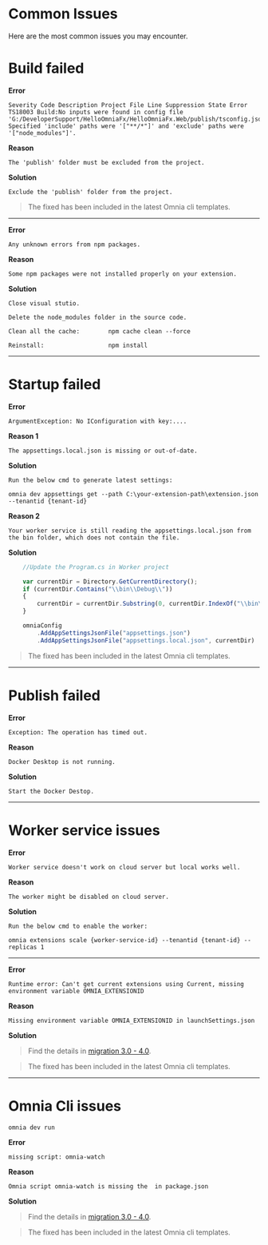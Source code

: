 # Common Issues

Here are the most common issues you may encounter.

# Build failed

**Error**

    Severity Code Description Project File Line Suppression State Error TS18003 Build:No inputs were found in config file 'G:/DeveloperSupport/HelloOmniaFx/HelloOmniaFx.Web/publish/tsconfig.json'. Specified 'include' paths were '["**/*"]' and 'exclude' paths were '["node_modules"]'.

**Reason**

    The 'publish' folder must be excluded from the project.

**Solution**

    Exclude the 'publish' folder from the project.

> The fixed has been included in the latest Omnia cli templates.

---

**Error**

    Any unknown errors from npm packages.

**Reason**

    Some npm packages were not installed properly on your extension.

**Solution**

    Close visual stutio.

    Delete the node_modules folder in the source code.

    Clean all the cache:        npm cache clean --force

    Reinstall:                  npm install

---

# Startup failed

**Error**

    ArgumentException: No IConfiguration with key:....

**Reason 1**

    The appsettings.local.json is missing or out-of-date. 

**Solution**

    Run the below cmd to generate latest settings:

    omnia dev appsettings get --path C:\your-extension-path\extension.json --tenantid {tenant-id}

**Reason 2**

    Your worker service is still reading the appsettings.local.json from the bin folder, which does not contain the file.

**Solution**

```ts
    //Update the Program.cs in Worker project

    var currentDir = Directory.GetCurrentDirectory();
    if (currentDir.Contains("\\bin\\Debug\\"))
    {
        currentDir = currentDir.Substring(0, currentDir.IndexOf("\\bin\\Debug\\"));
    }

    omniaConfig
        .AddAppSettingsJsonFile("appsettings.json")
        .AddAppSettingsJsonFile("appsettings.local.json", currentDir)
```

> The fixed has been included in the latest Omnia cli templates.

---

# Publish failed

**Error**

    Exception: The operation has timed out.

**Reason**

    Docker Desktop is not running.

**Solution**

    Start the Docker Destop.

---

# Worker service issues

**Error**

    Worker service doesn't work on cloud server but local works well.

**Reason**

    The worker might be disabled on cloud server. 

**Solution**

    Run the below cmd to enable the worker: 

    omnia extensions scale {worker-service-id} --tenantid {tenant-id} --replicas 1

---

**Error**

    Runtime error: Can't get current extensions using Current, missing environment variable OMNIA_EXTENSIONID

**Reason**

    Missing environment variable OMNIA_EXTENSIONID in launchSettings.json

**Solution**

> Find the details in [migration 3.0 - 4.0](../migration/3-0-to-4-0#environment-variables).

> The fixed has been included in the latest Omnia cli templates.

---

# Omnia Cli issues

`omnia dev run`

**Error**

    missing script: omnia-watch

**Reason**

    Omnia script omnia-watch is missing the  in package.json

**Solution**

> Find the details in [migration 3.0 - 4.0](../migration/3-0-to-4-0#build-configuration).

> The fixed has been included in the latest Omnia cli templates.
